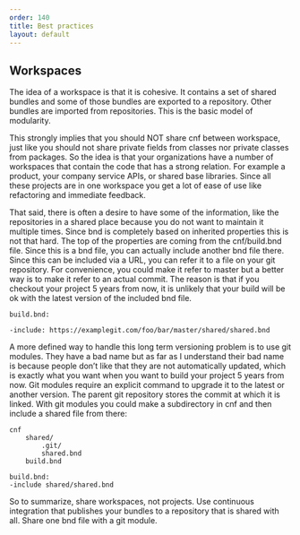 ```yaml
---
order: 140
title: Best practices
layout: default
---
```


## Workspaces

The idea of a workspace is that it is cohesive. It contains a set of shared bundles and some of those bundles are exported to a repository. Other bundles are imported from repositories. This is the basic model of modularity.

This strongly implies that you should NOT share cnf between workspace, just like you should not share private fields from classes nor private classes from packages. So the idea is that your organizations have a number of workspaces that contain the code that has a strong relation. For example a product, your company service APIs, or shared base libraries. Since all these projects are in one workspace you get a lot of ease of use like refactoring and immediate feedback.

That said, there is often a desire to have some of the information, like the repositories in a shared place because you do not want to maintain it multiple times. Since bnd is completely based on inherited properties this is not that hard. The top of the properties are coming from the cnf/build.bnd file. Since this is a bnd file, you can actually include another bnd file there. Since this can be included via a URL, you can refer it to a file on your git repository. For convenience, you could make it refer to master but a better way is to make it refer to an actual commit. The reason is that if you checkout your project 5 years from now, it is unlikely that your build will be ok with the latest version of the included bnd file.

	build.bnd:

	-include: https://examplegit.com/foo/bar/master/shared/shared.bnd

A more defined way to handle this long term versioning problem is to use git modules. They have  a bad name but as far as I understand their bad name is because people don’t like that they are not automatically updated, which is exactly what you want when you want to build your project 5 years from now. Git modules require an explicit command to upgrade it to the latest or another version. The parent git repository stores the commit at which it is linked. With git modules you could make a subdirectory in cnf and then include a shared file from there:

	cnf
		shared/
			.git/
			shared.bnd
		build.bnd

	build.bnd:
	-include shared/shared.bnd

So to summarize, share workspaces, not projects. Use continuous integration that publishes your bundles to a repository that is shared with all. Share one bnd file with a git module.

